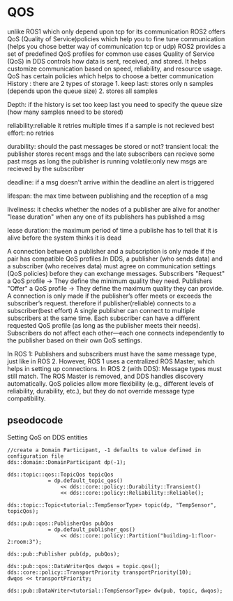 # QOS
unlike ROS1 which only depend upon tcp for its communication ROS2 offers QoS (Quality of Service)policies which help you to fine tune communication (helps you chose better way of communication tcp or udp)
ROS2 provides a set of predefined QoS profiles for common use cases 
Quality of Service (QoS) in DDS controls how data is sent, received, and stored. It helps customize communication based on speed, reliability, and resource usage.
QoS has certain policies which helps to choose a better communication
History : there are 2 types of storage 
          1. keep last: stores only n samples (depends upon the queue size)
          2. stores all samples

Depth: if the history is set too keep last you need to specify the queue size (how many samples nneed to be stored)

reliability:reliable it retries multiple times if a sample is not recieved
            best effort: no retries

durability: should the past messages be stored or not?
          transient local: the publisher stores recent msgs and the late subscribers can recieve                               some past msgs as long the publisher is running
          volatile:only new msgs are recieved by the subscriber

deadline: if a msg doesn't arrive within the deadline an alert is triggered

lifespan: the max time between publishing and the reception of a msg 

liveliness: it checks whether the nodes of a publisher are alive for another "lease duration"                 when any one of its publishers has published a msg

lease duration: the maximum period of time a publishe has to tell that it is alive before the 
              system thinks it is dead

A connection between a publisher and a subscription is only made if the pair has compatible QoS profiles.In DDS, a publisher (who sends data) and a subscriber (who receives data) must agree on communication settings (QoS policies) before they can exchange messages.
Subscribers "Request" a QoS profile → They define the minimum quality they need.
Publishers "Offer" a QoS profile → They define the maximum quality they can provide.
A connection is only made if the publisher’s offer meets or exceeds the subscriber’s request.
therefore if publisher(reliable) connects to a subscriber(best effort)
A single publisher can connect to multiple subscribers at the same time.
Each subscriber can have a different requested QoS profile (as long as the publisher meets their needs).
Subscribers do not affect each other—each one connects independently to the publisher based on their own QoS settings.

In ROS 1:
Publishers and subscribers must have the same message type, just like in ROS 2.
However, ROS 1 uses a centralized ROS Master, which helps in setting up connections.
In ROS 2 (with DDS):
Message types must still match.
The ROS Master is removed, and DDS handles discovery automatically.
QoS policies allow more flexibility (e.g., different levels of reliability, durability, etc.), but they do not override message type compatibility.

## pseodocode
Setting QoS on DDS entities

    //create a Domain Participant, -1 defaults to value defined in configuration file
    dds::domain::DomainParticipant dp(-1);

    dds::topic::qos::TopicQos topicQos
                 = dp.default_topic_qos()
                     << dds::core::policy::Durability::Transient()
                     << dds::core::policy::Reliability::Reliable();

    dds::topic::Topic<tutorial::TempSensorType> topic(dp, "TempSensor", topicQos);

    dds::pub::qos::PublisherQos pubQos
                 = dp.default_publisher_qos()
                     << dds::core::policy::Partition("building-1:floor-2:room:3");

    dds::pub::Publisher pub(dp, pubQos);

    dds::pub::qos::DataWriterQos dwqos = topic.qos();
    dds::core::policy::TransportPriority transportPriority(10);
    dwqos << transportPriority; 

    dds::pub::DataWriter<tutorial::TempSensorType> dw(pub, topic, dwqos);
